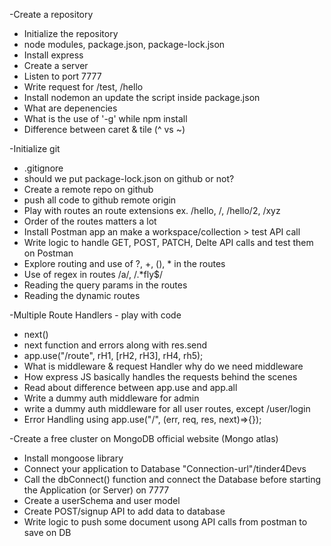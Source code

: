 -Create a repository
- Initialize the repository 
- node modules, package.json, package-lock.json 
- Install express
- Create a server
- Listen to port 7777
- Write request for /test, /hello
- Install nodemon an update the script inside package.json
- What are depenencies
- What is the use of '-g' while npm install
- Difference between caret & tile (^ vs ~) 

-Initialize git
- .gitignore
- should we put package-lock.json on github or not?
- Create a remote repo on github
- push all code to github remote origin  
- Play with routes an route extensions ex. /hello, /, /hello/2, /xyz
- Order of the routes matters a lot
- Install Postman app an make a workspace/collection > test API call
- Write logic to handle GET, POST, PATCH, Delte API calls and test them on Postman
- Explore routing and use of ?, +, (), * in the routes
- Use of regex in routes /a/, /.*fly$/
- Reading the query params in the routes 
- Reading the dynamic routes 

-Multiple Route Handlers - play with code 
- next()
- next function and errors along with res.send
- app.use("/route", rH1, [rH2, rH3], rH4, rh5);
- What is middleware & request Handler why do we need middleware
- How express JS basically handles the requests behind the scenes
- Read about difference between app.use and app.all
- Write a dummy auth middleware for admin 
- write a dummy auth middleware  for all user routes,  except /user/login
- Error Handling using app.use("/", (err, req, res, next)=>{});

-Create a free cluster on MongoDB official website (Mongo atlas)
- Install mongoose library
- Connect your application to Database "Connection-url"/tinder4Devs
- Call the dbConnect() function and connect the Database before starting the Application (or Server) on 7777
- Create a userSchema and user model 
- Create POST/signup API to add data to database
- Write logic to push some document usong API calls from postman to save on DB